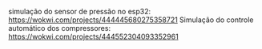 simulação do sensor de pressão no esp32: https://wokwi.com/projects/444445680275358721
Simulação do controle automático dos compressores: https://wokwi.com/projects/444552304093352961

